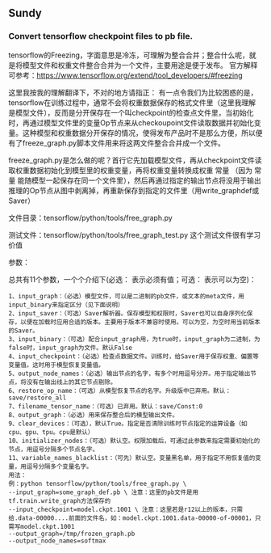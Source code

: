 ## Sundy
### Convert tensorflow checkpoint files to pb file.

tensorflow的Freezing，字面意思是冷冻，可理解为整合合并；整合什么呢，就是将模型文件和权重文件整合合并为一个文件，主要用途是便于发布。
官方解释可参考：https://www.tensorflow.org/extend/tool_developers/#freezing

这里我按我的理解翻译下，不对的地方请指正：
有一点令我们为比较困惑的是，tensorflow在训练过程中，通常不会将权重数据保存的格式文件里（这里我理解是模型文件），反而是分开保存在一个叫checkpoint的检查点文件里，当初始化时，再通过模型文件里的变量Op节点来从checkoupoint文件读取数据并初始化变量。这种模型和权重数据分开保存的情况，使得发布产品时不是那么方便，所以便有了freeze_graph.py脚本文件用来将这两文件整合合并成一个文件。

freeze_graph.py是怎么做的呢？首行它先加载模型文件，再从checkpoint文件读取权重数据初始化到模型里的权重变量，再将权重变量转换成权重 常量 （因为 常量 能随模型一起保存在同一个文件里），然后再通过指定的输出节点将没用于输出推理的Op节点从图中剥离掉，再重新保存到指定的文件里（用write_graphdef或Saver）


文件目录：tensorflow/python/tools/free_graph.py

测试文件：tensorflow/python/tools/free_graph_test.py 这个测试文件很有学习价值

参数：

总共有11个参数，一个个介绍下(必选： 表示必须有值；可选： 表示可以为空)：
	
	1、input_graph：（必选）模型文件，可以是二进制的pb文件，或文本的meta文件，用input_binary来指定区分（见下面说明）
	2、input_saver：（可选）Saver解析器。保存模型和权限时，Saver也可以自身序列化保存，以便在加载时应用合适的版本。主要用于版本不兼容时使用。可以为空，为空时用当前版本的Saver。
	3、input_binary：（可选）配合input_graph用，为true时，input_graph为二进制，为false时，input_graph为文件。默认False
	4、input_checkpoint：（必选）检查点数据文件。训练时，给Saver用于保存权重、偏置等变量值。这时用于模型恢复变量值。
	5、output_node_names：（必选）输出节点的名字，有多个时用逗号分开。用于指定输出节点，将没有在输出线上的其它节点剔除。
	6、restore_op_name：（可选）从模型恢复节点的名字。升级版中已弃用。默认：save/restore_all
	7、filename_tensor_name：（可选）已弃用。默认：save/Const:0
	8、output_graph：（必选）用来保存整合后的模型输出文件。
	9、clear_devices：（可选），默认True。指定是否清除训练时节点指定的运算设备（如cpu、gpu、tpu。cpu是默认）
	10、initializer_nodes：（可选）默认空。权限加载后，可通过此参数来指定需要初始化的节点，用逗号分隔多个节点名字。
	11、variable_names_blacklist：（可先）默认空。变量黑名单，用于指定不用恢复值的变量，用逗号分隔多个变量名字。
	用法：
	例：python tensorflow/python/tools/free_graph.py \
	--input_graph=some_graph_def.pb \ 注意：这里的pb文件是用tf.train.write_graph方法保存的
	--input_checkpoint=model.ckpt.1001 \ 注意：这里若是r12以上的版本，只需给.data-00000....前面的文件名，如：model.ckpt.1001.data-00000-of-00001，只需写model.ckpt.1001  
	--output_graph=/tmp/frozen_graph.pb 
	--output_node_names=softmax

